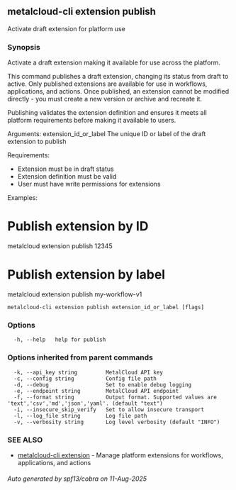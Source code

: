 ## metalcloud-cli extension publish

Activate draft extension for platform use

### Synopsis

Activate a draft extension making it available for use across the platform.

This command publishes a draft extension, changing its status from draft to active.
Only published extensions are available for use in workflows, applications, and
actions. Once published, an extension cannot be modified directly - you must
create a new version or archive and recreate it.

Publishing validates the extension definition and ensures it meets all platform
requirements before making it available to users.

Arguments:
  extension_id_or_label    The unique ID or label of the draft extension to publish

Requirements:
- Extension must be in draft status
- Extension definition must be valid
- User must have write permissions for extensions

Examples:
  # Publish extension by ID
  metalcloud extension publish 12345
  
  # Publish extension by label
  metalcloud extension publish my-workflow-v1

```
metalcloud-cli extension publish extension_id_or_label [flags]
```

### Options

```
  -h, --help   help for publish
```

### Options inherited from parent commands

```
  -k, --api_key string         MetalCloud API key
  -c, --config string          Config file path
  -d, --debug                  Set to enable debug logging
  -e, --endpoint string        MetalCloud API endpoint
  -f, --format string          Output format. Supported values are 'text','csv','md','json','yaml'. (default "text")
  -i, --insecure_skip_verify   Set to allow insecure transport
  -l, --log_file string        Log file path
  -v, --verbosity string       Log level verbosity (default "INFO")
```

### SEE ALSO

* [metalcloud-cli extension](metalcloud-cli_extension.md)	 - Manage platform extensions for workflows, applications, and actions

###### Auto generated by spf13/cobra on 11-Aug-2025
